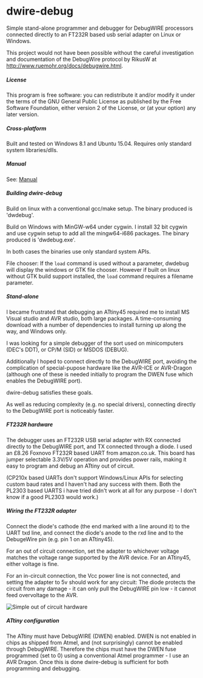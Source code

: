 # dwire-debug

Simple stand-alone programmer and debugger for DebugWIRE processors connected
directly to an FT232R based usb serial adapter on Linux or Windows.

This project would not have been possible without the careful investigation
and documentation of the DebugWire protocol by RikusW at
http://www.ruemohr.org/docs/debugwire.html.

##### License

This program is free software: you can redistribute it and/or modify it under
the terms of the GNU General Public License as published by the Free Software
Foundation, either version 2 of the License, or (at your option) any later
version.

##### Cross-platform

Built and tested on Windows 8.1 and Ubuntu 15.04. Requires only standard system
libraries/dlls.

##### Manual

See: [Manual](https://github.com/dcwbrown/dwire-debug/blob/master/Manual.md)


##### Building dwire-debug

Build on linux with a conventional gcc/make setup. The binary produced is
'dwdebug'.

Build on Windows with MinGW-w64 under cygwin. I install 32 bit cygwin and use
cygwin setup to add all the mingw64-i686 packages. The binary produced is
'dwdebug.exe'.

In both cases the binaries use only standard system APIs.

File chooser: If the `load` command is used without a parameter, dwdebug
will display the windows or GTK file chooser. However if built on linux
without GTK build support installed, the `load` command requires a
filename parameter.

##### Stand-alone

I became frustrated that debugging an ATtiny45 required me to install MS Visual
studio and AVR studio, both large packages. A time-consuming download
with a number of dependencies to install turning up along the way, and
Windows only.

I was looking for a simple debugger of the sort used on minicomputers (DEC's
DDT), or CP/M (SID) or MSDOS (DEBUG).

Additionally I hoped to connect directly to the DebugWIRE port, avoiding the
complication of special-pupose hardware like the AVR-ICE or AVR-Dragon (although
one of these is needed initially to program the DWEN fuse which enables the
DebugWIRE port).

dwire-debug satisfies these goals.

As well as reducing complexity (e.g. no special drivers), connecting directly
to the DebugWIRE port is noticeably faster.

##### FT232R hardware

The debugger uses an FT232R USB serial adapter with RX connected directly to
the DebugWIRE port, and TX connected through a diode. I used an £8.26 Foxnovo
FT232R based UART from amazon.co.uk. This board has jumper selectable 3.3V/5V
operation and provides power rails, making it easy to program and debug an
ATtiny out of circuit.

(CP210x based UARTs don't support Windows/Linux APIs for selecting custom baud
rates and I haven't had any success with them. Both the PL2303 based UARTS i
have tried didn't work at all for any purpose - I don't know if a good PL2303
would work.)

##### Wiring the FT232R adapter

Connect the diode's cathode (the end marked with a line around it) to the UART
txd line, and connect the diode's anode to the rxd line and to the DebugeWire
pin (e.g. pin 1 on an ATtiny45).

For an out of circuit connection, set the adapter to whichever voltage matches
the voltage range supported by the AVR device. For an ATtiny45, either voltage
is fine.

For an in-circuit connection, the Vcc power line is not connected, and setting
the adapter to 5v should work for any circuit: The diode protects the circuit
from any damage - it can only pull the DebugWIRE pin low - it cannot feed
overvoltage to the AVR.

![Simple out of circuit hardware](https://github.com/dcwbrown/dwire-debug/blob/master/simple-hardware.jpg)

##### ATtiny configuration

The ATtiny must have DebugWIRE (DWEN) enabled. DWEN is not enabled in chips
as shipped from Atmel, and (not surprisingly) cannot be enabled through
DebugWIRE. Therefore the chips must have the DWEN fuse programmed (set to 0)
using a conventional Atmel programmer - I use an AVR Dragon. Once this is
done dwire-debug is sufficient for both programming and debugging.


